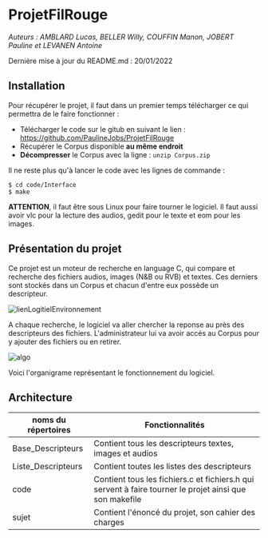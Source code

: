 # ProjetFilRouge
*Auteurs : AMBLARD Lucas, BELLER Willy, COUFFIN Manon, JOBERT Pauline et LEVANEN Antoine*

Dernière mise à jour du README.md : 20/01/2022


Installation
----
Pour récupérer le projet, il faut dans un premier temps télécharger ce qui permettra de le faire fonctionner :
* Télécharger le code sur le gitub en suivant le lien : https://github.com/PaulineJobs/ProjetFilRouge
* Récupérer le Corpus disponible **au même endroit**
* **Décompresser** le Corpus avec la ligne : ```unzip Corpus.zip```

Il ne reste plus qu'à lancer le code avec les lignes de commande :
```
$ cd code/Interface
$ make
```

**ATTENTION**, il faut être sous Linux pour faire tourner le logiciel. Il faut aussi avoir vlc pour la lecture des audios, gedit pour le texte et eom pour les images.


Présentation du projet
----
Ce projet est un moteur de recherche en language C, qui compare et recherche des fichiers audios, images (N&B ou RVB) et textes. Ces derniers sont stockés dans un Corpus et chacun d'entre eux possède un descripteur.

![lienLogitielEnvironnement](https://user-images.githubusercontent.com/92680110/150433772-e3128b03-0004-41a3-abb5-70d4b325715c.png)

A chaque recherche, le logiciel va aller chercher la reponse au près des descripteurs des fichiers. L'administrateur lui va avoir accés au Corpus pour y ajouter des fichiers ou en retirer. 

![algo](https://user-images.githubusercontent.com/92680110/150434166-d3b6f2fb-9e18-4ecb-9723-f64cfdde141d.png)

Voici l'organigrame représentant le fonctionnement du logiciel.



Architecture
----
|noms du répertoires|Fonctionnalités|
|-----------------|---------------------|
|Base_Descripteurs | Contient tous les descripteurs textes, images et audios|
|Liste_Descripteurs|Contient toutes les listes des descripteurs|
|code|Contient tous les fichiers.c et fichiers.h qui servent à faire tourner le projet ainsi que son makefile|
|sujet|Contient l'énoncé du projet, son cahier des charges|
